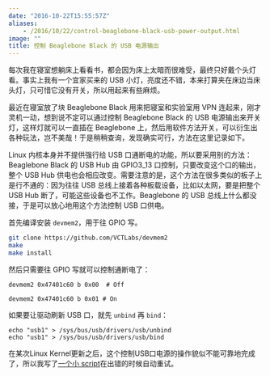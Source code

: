 ```yaml
---
date: "2016-10-22T15:55:57Z"
aliases:
    - /2016/10/22/control-beaglebone-black-usb-power-output.html
image: ""
title: 控制 Beaglebone Black 的 USB 电源输出
---
```


每次我在寝室想躺床上看看书，都会因为床上太暗而很难受，最终只好戴个头灯看。事实上我有一个宜家买来的 USB 小灯，亮度还不错，本来打算夹在床边当床头灯，只可惜它没有开关，所以用起来有些麻烦。

最近在寝室放了块 Beaglebone Black 用来把寝室和实验室用 VPN 连起来，刚才灵机一动，想到说不定可以通过控制 Beaglebone Black 的 USB 电源输出来开关灯，这样灯就可以一直插在 Beaglebone 上，然后用软件方法开关，可以衍生出各种玩法，岂不美哉！于是稍稍查询，发现确实可行，方法在这里记录如下。

Linux 内核本身并不提供强行给 USB 口通断电的功能，所以要采用别的方法：Beaglebone Black 的 USB Hub 由 GPIO3_13 口控制，只要改变这个口的输出，整个 USB Hub 供电也会相应改变。需要注意的是，这个方法在很多类似的板子上是行不通的：因为往往 USB 总线上接着各种板载设备，比如以太网，要是把整个 USB Hub 断了，可能这些设备也不工作。Beaglebone 的 USB 总线上什么都没接，于是可以放心地用这个方法控制 USB 口供电。

首先编译安装 `devmem2`，用于往 GPIO 写。

```sh
git clone https://github.com/VCTLabs/devmem2
make
make install
```

然后只需要往 GPIO 写就可以控制通断电了：

```
devmem2 0x47401c60 b 0x00  # Off
```
```
devmem2 0x47401c60 b 0x01 # On
```

如果要让驱动刷新 USB 口，就先 `unbind` 再 `bind`：

```
echo "usb1" > /sys/bus/usb/drivers/usb/unbind
echo "usb1" > /sys/bus/usb/drivers/usb/bind
```

在某次Linux Kernel更新之后，这个控制USB口电源的操作貌似不能可靠地完成了，所以我写了[一个小 script](https://gist.github.com/yangl1996/4e172a00be7c4fa9d308f9af6decfca7)在出错的时候自动重试。